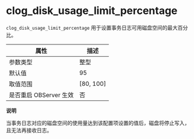 clog_disk_usage_limit_percentage 
=====================================================

`clog_disk_usage_limit_percentage` 用于设置事务日志可用磁盘空间的最大百分比。


|      **属性**      |   **描述**    |
|------------------|-------------|
| 参数类型             | 整型          |
| 默认值              | 95          |
| 取值范围             | \[80, 100\] |
| 是否重启 OBServer 生效 | 否           |


**说明**



当事务日志对应的磁盘空间的使用量达到该配置项设置的值后，磁盘将停止写入，且无法再接收日志。